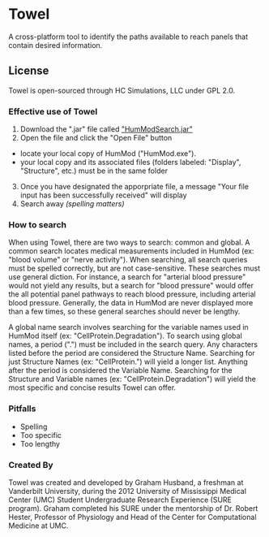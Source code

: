 # Towel

A cross-platform tool to identify the paths available to reach panels that contain desired information.

## License
Towel is open-sourced through HC Simulations, LLC under GPL 2.0.

### Effective use of Towel
1. Download the ".jar" file called ["HumModSearch.jar"](https://github.com/downloads/HumMod/towel/HumModSearch.jar)
2. Open the file and click the "Open File" button 
  * locate your local copy of HumMod ("HumMod.exe").
  * your local copy and its associated files (folders labeled: "Display", "Structure", etc.) must be in the same folder
3. Once you have designated the apporpriate file, a message "Your file input has been successfully received" will display
4. Search away *(spelling matters)*

### How to search

When using Towel, there are two ways to search: common and global.
A common search locates medical measurements included in HumMod (ex: "blood volume" or "nerve activity").
When searching, all search queries must be spelled correctly, but are not case-sensitive.
These searches must use general diction. For instance, a search for "arterial blood pressure" would not yield any results,
but a search for "blood pressure" would offer the all potential panel pathways to reach blood pressure, including
arterial blood pressure. Generally, the data in HumMod are never displayed more than a few times, so these general 
searches should never be lengthy.

A global name search involves searching for the variable names used in HumMod itself (ex: "CellProtein.Degradation").
To search using global names, a period (".") must be included in the search query.
Any characters listed before the period are considered the Structure Name. Searching for just Structure Names
(ex: "CellProtein.") will yield a longer list. Anything after the period is considered the Variable Name. Searching for
the Structure and Variable names (ex: "CellProtein.Degradation") will yield the most specific and concise results Towel
can offer.

### Pitfalls
- Spelling
- Too specific
- Too lengthy

### Created By
Towel was created and developed by Graham Husband, a freshman at Vanderbilt University, during the 2012 University of Mississippi Medical Center (UMC) Student Undergraduate Research Experience (SURE program). Graham completed his SURE under the mentorship of Dr. Robert Hester, Professor of Physiology and Head of the Center for Computational Medicine at UMC.